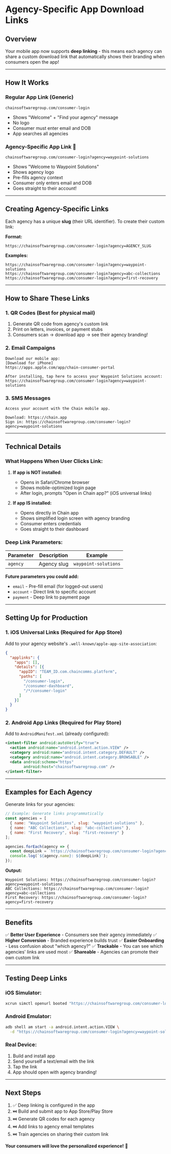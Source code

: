 # Agency-Specific App Download Links

## Overview

Your mobile app now supports **deep linking** - this means each agency can share a custom download link that automatically shows their branding when consumers open the app!

---

## How It Works

### **Regular App Link** (Generic)
```
chainsoftwaregroup.com/consumer-login
```
- Shows "Welcome" + "Find your agency" message
- No logo
- Consumer must enter email and DOB
- App searches all agencies

### **Agency-Specific App Link** 🎯
```
chainsoftwaregroup.com/consumer-login?agency=waypoint-solutions
```
- Shows "Welcome to Waypoint Solutions"
- Shows agency logo
- Pre-fills agency context
- Consumer only enters email and DOB
- Goes straight to their account!

---

## Creating Agency-Specific Links

Each agency has a unique **slug** (their URL identifier). To create their custom link:

**Format:**
```
https://chainsoftwaregroup.com/consumer-login?agency=AGENCY_SLUG
```

**Examples:**
```
https://chainsoftwaregroup.com/consumer-login?agency=waypoint-solutions
https://chainsoftwaregroup.com/consumer-login?agency=abc-collections  
https://chainsoftwaregroup.com/consumer-login?agency=first-recovery
```

---

## How to Share These Links

### **1. QR Codes** (Best for physical mail)
1. Generate QR code from agency's custom link
2. Print on letters, invoices, or payment stubs
3. Consumers scan → download app → see their agency branding!

### **2. Email Campaigns**
```
Download our mobile app:
[Download for iPhone]
https://apps.apple.com/app/chain-consumer-portal

After installing, tap here to access your Waypoint Solutions account:
https://chainsoftwaregroup.com/consumer-login?agency=waypoint-solutions
```

### **3. SMS Messages**
```
Access your account with the Chain mobile app.

Download: https://chain.app
Sign in: https://chainsoftwaregroup.com/consumer-login?agency=waypoint-solutions
```

---

## Technical Details

### **What Happens When User Clicks Link:**

1. **If app is NOT installed:**
   - Opens in Safari/Chrome browser
   - Shows mobile-optimized login page
   - After login, prompts "Open in Chain app?" (iOS universal links)

2. **If app IS installed:**
   - Opens directly in Chain app
   - Shows simplified login screen with agency branding
   - Consumer enters credentials
   - Goes straight to their dashboard

### **Deep Link Parameters:**

| Parameter | Description | Example |
|-----------|-------------|---------|
| `agency` | Agency slug | `waypoint-solutions` |

**Future parameters you could add:**
- `email` - Pre-fill email (for logged-out users)
- `account` - Direct link to specific account
- `payment` - Deep link to payment page

---

## Setting Up for Production

### **1. iOS Universal Links** (Required for App Store)

Add to your agency website's `.well-known/apple-app-site-association`:

```json
{
  "applinks": {
    "apps": [],
    "details": [{
      "appID": "TEAM_ID.com.chaincomms.platform",
      "paths": [
        "/consumer-login",
        "/consumer-dashboard",
        "/*/consumer-login"
      ]
    }]
  }
}
```

### **2. Android App Links** (Required for Play Store)

Add to `AndroidManifest.xml` (already configured):

```xml
<intent-filter android:autoVerify="true">
  <action android:name="android.intent.action.VIEW" />
  <category android:name="android.intent.category.DEFAULT" />
  <category android:name="android.intent.category.BROWSABLE" />
  <data android:scheme="https" 
        android:host="chainsoftwaregroup.com" />
</intent-filter>
```

---

## Examples for Each Agency

Generate links for your agencies:

```javascript
// Example: Generate links programmatically
const agencies = [
  { name: "Waypoint Solutions", slug: "waypoint-solutions" },
  { name: "ABC Collections", slug: "abc-collections" },
  { name: "First Recovery", slug: "first-recovery" }
];

agencies.forEach(agency => {
  const deepLink = `https://chainsoftwaregroup.com/consumer-login?agency=${agency.slug}`;
  console.log(`${agency.name}: ${deepLink}`);
});
```

**Output:**
```
Waypoint Solutions: https://chainsoftwaregroup.com/consumer-login?agency=waypoint-solutions
ABC Collections: https://chainsoftwaregroup.com/consumer-login?agency=abc-collections
First Recovery: https://chainsoftwaregroup.com/consumer-login?agency=first-recovery
```

---

## Benefits

✅ **Better User Experience** - Consumers see their agency immediately
✅ **Higher Conversion** - Branded experience builds trust
✅ **Easier Onboarding** - Less confusion about "which agency?"
✅ **Trackable** - You can see which agencies' links are used most
✅ **Shareable** - Agencies can promote their own custom link

---

## Testing Deep Links

### **iOS Simulator:**
```bash
xcrun simctl openurl booted "https://chainsoftwaregroup.com/consumer-login?agency=waypoint-solutions"
```

### **Android Emulator:**
```bash
adb shell am start -a android.intent.action.VIEW \
  -d "https://chainsoftwaregroup.com/consumer-login?agency=waypoint-solutions"
```

### **Real Device:**
1. Build and install app
2. Send yourself a text/email with the link
3. Tap the link
4. App should open with agency branding!

---

## Next Steps

1. ✅ Deep linking is configured in the app
2. ⏭️ Build and submit app to App Store/Play Store
3. ⏭️ Generate QR codes for each agency
4. ⏭️ Add links to agency email templates
5. ⏭️ Train agencies on sharing their custom link

**Your consumers will love the personalized experience!** 🎉
